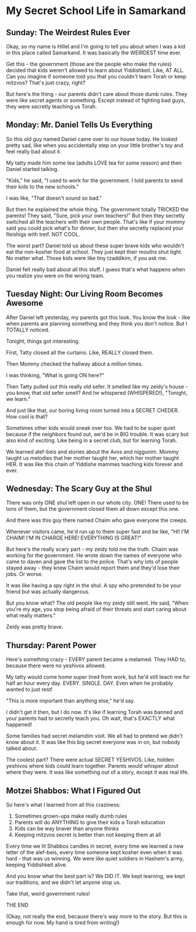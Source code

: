 # My Secret School Life in Samarkand

## Sunday: The Weirdest Rules Ever

Okay, so my name is Hillel and I'm going to tell you about when I was a kid in this place called Samarkand. It was basically the WEIRDEST time ever.

Get this - the government (those are the people who make the rules) decided that kids weren't allowed to learn about Yiddishkeit. Like, AT ALL. Can you imagine if someone told you that you couldn't learn Torah or keep mitzvos? That's just crazy, right?

But here's the thing - our parents didn't care about those dumb rules. They were like secret agents or something. Except instead of fighting bad guys, they were secretly teaching us Torah.

## Monday: Mr. Daniel Tells Us Everything

So this old guy named Daniel came over to our house today. He looked pretty sad, like when you accidentally step on your little brother's toy and feel really bad about it.

My tatty made him some tea (adults LOVE tea for some reason) and then Daniel started talking.

"Kids," he said, "I used to work for the government. I told parents to send their kids to the new schools."

I was like, "That doesn't sound so bad."

But then he explained the whole thing. The government totally TRICKED the parents! They said, "Sure, pick your own teachers!" But then they secretly switched all the teachers with their own people. That's like if your mommy said you could pick what's for dinner, but then she secretly replaced your fleishigs with treif. NOT COOL.

The worst part? Daniel told us about these super brave kids who wouldn't eat the non-kosher food at school. They just kept their mouths shut tight. No matter what. Those kids were like tiny tzaddikim, if you ask me.

Daniel felt really bad about all this stuff. I guess that's what happens when you realize you were on the wrong team.

## Tuesday Night: Our Living Room Becomes Awesome

After Daniel left yesterday, my parents got this look. You know the look - like when parents are planning something and they think you don't notice. But I TOTALLY noticed.

Tonight, things got interesting.

First, Tatty closed all the curtains. Like, REALLY closed them.

Then Mommy checked the hallway about a million times.

I was thinking, "What is going ON here?"

Then Tatty pulled out this really old sefer. It smelled like my zeidy's house - you know, that old sefer smell? And he whispered (WHISPERED!), "Tonight, we learn."

And just like that, our boring living room turned into a SECRET CHEDER. How cool is that?

Sometimes other kids would sneak over too. We had to be super quiet because if the neighbors found out, we'd be in BIG trouble. It was scary but also kind of exciting. Like being in a secret club, but for learning Torah.

We learned alef-beis and stories about the Avos and niggunim. Mommy taught us melodies that her mother taught her, which her mother taught HER. It was like this chain of Yiddishe mammes teaching kids forever and ever.

## Wednesday: The Scary Guy at the Shul

There was only ONE shul left open in our whole city. ONE! There used to be tons of them, but the government closed them all down except this one.

And there was this guy there named Chaim who gave everyone the creeps.

Whenever visitors came, he'd run up to them super fast and be like, "HI! I'M CHAIM! I'M IN CHARGE HERE! EVERYTHING IS GREAT!"

But here's the really scary part - my zeidy told me the truth. Chaim was working for the government. He wrote down the names of everyone who came to daven and gave the list to the police. That's why lots of people stayed away - they knew Chaim would report them and they'd lose their jobs. Or worse.

It was like having a spy right in the shul. A spy who pretended to be your friend but was actually dangerous.

But you know what? The old people like my zeidy still went. He said, "When you're my age, you stop being afraid of their threats and start caring about what really matters."

Zeidy was pretty brave.

## Thursday: Parent Power

Here's something crazy - EVERY parent became a melamed. They HAD to, because there were no yeshivos allowed.

My tatty would come home super tired from work, but he'd still teach me for half an hour every day. EVERY. SINGLE. DAY. Even when he probably wanted to just rest!

"This is more important than anything else," he'd say.

I didn't get it then, but I do now. It's like if learning Torah was banned and your parents had to secretly teach you. Oh wait, that's EXACTLY what happened!

Some families had secret melamdim visit. We all had to pretend we didn't know about it. It was like this big secret everyone was in on, but nobody talked about.

The coolest part? There were actual SECRET YESHIVOS. Like, hidden yeshivos where kids could learn together. Parents would whisper about where they were. It was like something out of a story, except it was real life.

## Motzei Shabbos: What I Figured Out

So here's what I learned from all this craziness:

1. Sometimes grown-ups make really dumb rules
2. Parents will do ANYTHING to give their kids a Torah education
3. Kids can be way braver than anyone thinks
4. Keeping mitzvos secret is better than not keeping them at all

Every time we lit Shabbos candles in secret, every time we learned a new letter of the alef-beis, every time someone kept kosher even when it was hard - that was us winning. We were like quiet soldiers in Hashem's army, keeping Yiddishkeit alive.

And you know what the best part is? We DID IT. We kept learning, we kept our traditions, and we didn't let anyone stop us.

Take that, weird government rules!

THE END

(Okay, not really the end, because there's way more to the story. But this is enough for now. My hand is tired from writing!)